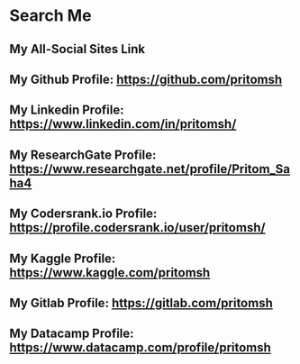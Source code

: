 # Search Me 
## My All-Social Sites Link
## My Github Profile: https://github.com/pritomsh
## My Linkedin Profile: https://www.linkedin.com/in/pritomsh/
## My ResearchGate Profile: https://www.researchgate.net/profile/Pritom_Saha4
## My Codersrank.io Profile: https://profile.codersrank.io/user/pritomsh/
## My Kaggle Profile: https://www.kaggle.com/pritomsh
## My Gitlab Profile: https://gitlab.com/pritomsh
## My Datacamp Profile: https://www.datacamp.com/profile/pritomsh